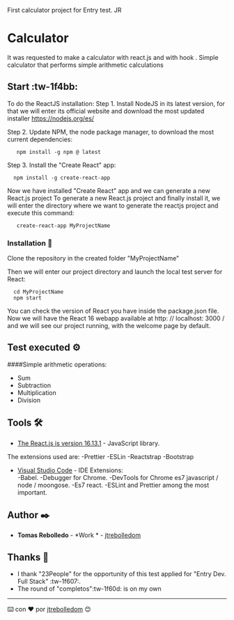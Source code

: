 First calculator project for Entry test. JR


# Calculator

It was requested to make a calculator with react.js and with hook .
Simple calculator that performs simple arithmetic calculations

## Start :tw-1f4bb:

To do the ReactJS installation:
Step 1. Install NodeJS in its latest version, for that we will enter its official website and download the most updated installer https://nodejs.org/es/

Step 2. Update NPM, the node package manager, to download the most current dependencies:
``` 
   npm install -g npm @ latest
```
Step 3. Install the "Create React" app:
```
  npm install -g create-react-app
```
Now we have installed "Create React" app and we can generate a new React.js project
To generate a new React.js project and finally install it, we will enter the directory where we want to generate the reactjs project and execute this command:
```
   create-react-app MyProjectName
```

### Installation 🔧

Clone the repository in the created folder "MyProjectName"

Then we will enter our project directory and launch the local test server for React:
```
  cd MyProjectName
  npm start
```
You can check the version of React you have inside the package.json file.
Now we will have the React 16 webapp available at http: // localhost: 3000 / and we will see our project running, with the welcome page by default.



## Test executed ⚙️

####Simple arithmetic operations:
- Sum
- Subtraction
- Multiplication
- Division

## Tools 🛠️

* [The React.js is version 16.13.1](https://es.reactjs.org/) - JavaScript library.

The extensions used are: 
-Prettier
-ESLin
-Reactstrap 
-Bootstrap

* [Visual Studio Code](https://code.visualstudio.com/) - IDE
Extensions:  
-Babel. 
-Debugger for Chrome.
-DevTools for Chrome es7 javascript / node / moongose.
-Es7 react. 
-ESLint and Prettier among the most important. 

## Author ✒️

* **Tomas Rebolledo** - *Work * - [jtrebolledom](https://github.com/jtrebolledom)

## Thanks 🎁
 
* I thank "23People" for the opportunity of this test applied for "Entry Dev. Full Stack" :tw-1f607:.
* The round of "completos":tw-1f60d: is on my own 

---
⌨️ con ❤️ por [jtrebolledom](https://github.com/jtrebolledom) 😊
